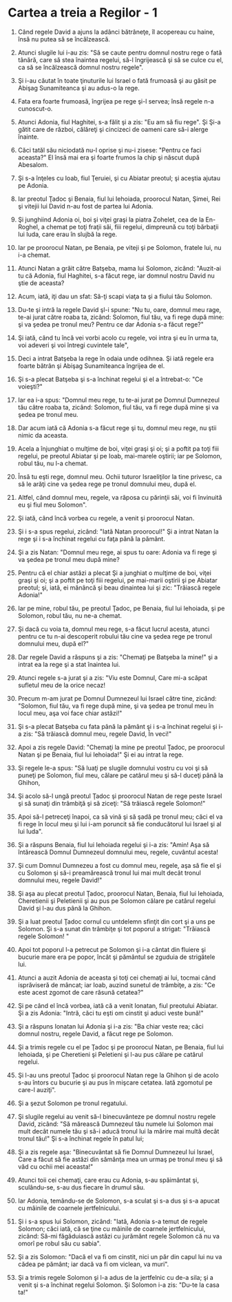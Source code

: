 # Cartea a treia a Regilor - 1

1. Când regele David a ajuns la adânci bătrâneţe, îl acopereau cu haine, însă nu putea să se încălzească. 

2. Atunci slugile lui i-au zis: "Să se caute pentru domnul nostru rege o fată tânără, care să stea înaintea regelui, să-l îngrijească şi să se culce cu el, ca să se încălzească domnul nostru regele". 

3. Şi i-au căutat în toate ţinuturile lui Israel o fată frumoasă şi au găsit pe Abişag Sunamiteanca şi au adus-o la rege. 

4. Fata era foarte frumoasă, îngrijea pe rege şi-l servea; însă regele n-a cunoscut-o. 

5. Atunci Adonia, fiul Haghitei, s-a fălit şi a zis: "Eu am să fiu rege". Şi Şi-a gătit care de război, călăreţi şi cincizeci de oameni care să-i alerge înainte. 

6. Căci tatăl său niciodată nu-l oprise şi nu-i zisese: "Pentru ce faci aceasta?" El însă mai era şi foarte frumos la chip şi născut după Abesalom. 

7. Şi s-a înţeles cu Ioab, fiul Ţeruiei, şi cu Abiatar preotul; şi aceştia ajutau pe Adonia. 

8. Iar preotul Ţadoc şi Benaia, fiul lui Iehoiada, proorocul Natan, Şimei, Rei şi vitejii lui David n-au fost de partea lui Adonia. 

9. Şi junghiind Adonia oi, boi şi viţei graşi la piatra Zohelet, cea de la En-Roghel, a chemat pe toţi fraţii săi, fiii regelui, dimpreună cu toţi bărbaţii lui Iuda, care erau în slujbă la rege. 

10. Iar pe proorocul Natan, pe Benaia, pe viteji şi pe Solomon, fratele lui, nu i-a chemat. 

11. Atunci Natan a grăit către Batşeba, mama lui Solomon, zicând: "Auzit-ai tu că Adonia, fiul Haghitei, s-a făcut rege, iar domnul nostru David nu ştie de aceasta? 

12. Acum, iată, iţi dau un sfat: Să-ţi scapi viaţa ta şi a fiului tău Solomon. 

13. Du-te şi intră la regele David şl-i spune: "Nu tu, oare, domnul meu rage, te-ai jurat către roaba ta, zicând: Solomon, fiul tău, va fi rege după mine: şi va şedea pe tronul meu? Pentru ce dar Adonia s-a făcut rege?" 

14. Şi iată, când tu încă vei vorbi acolo cu regele, voi intra şi eu în urma ta, voi adeveri şi voi întregi cuvintele tale", 

15. Deci a intrat Batşeba la rege în odaia unde odihnea. Şi iată regele era foarte bătrân şi Abişag Sunamiteanca îngrijea de el. 

16. Şi s-a plecat Batşeba şi s-a închinat regelui şi el a întrebat-o: "Ce voieşti?" 

17. Iar ea i-a spus: "Domnul meu rege, tu te-ai jurat pe Domnul Dumnezeul tău câtre roaba ta, zicând: Solomon, fiul tău, va fi rege după mine şi va şedea pe tronul meu. 

18. Dar acum iată că Adonia s-a făcut rege şi tu, domnul meu rege, nu ştii nimic da aceasta. 

19. Acela a înjunghiat o mulţime de boi, viţei graşi şi oi; şi a poftit pa toţi fiii regelui, pe preotul Abiatar şi pe Ioab, mai-marele oştirii; iar pe Solomon, robul tău, nu l-a chemat. 

20. Însă tu eşti rege, domnul meu. Ochii tuturor Israeliţilor la tine privesc, ca să le arăţi cine va şedea rege pe tronul domnului meu, după el. 

21. Altfel, când domnul meu, regele, va răposa cu părinţii săi, voi fi învinuită eu şi fiul meu Solomon". 

22. Şi iată, când încă vorbea cu regele, a venit şi proorocul Natan. 

23. Şi i s-a spus regelui, zicând: "Iată Natan proorocul!" Şi a intrat Natan la rege şi i s-a închinat regelui cu faţa până la pământ. 

24. Şi a zis Natan: "Domnul meu rege, ai spus tu oare: Adonia va fi rege şi va şedea pe tronul meu după mine? 

25. Pentru că el chiar astăzi a plecat Şi a junghiat o mulţime de boi, viţei graşi şi oi; şi a poftit pe toţi fiii regelui, pe mai-marii oştirii şi pe Abiatar preotul; şi, iată, ei mănâncă şi beau dinaintea lui şi zic: "Trăiască regele Adonia!" 

26. Iar pe mine, robul tău, pe preotul  Ţadoc, pe Benaia, fiul lui Iehoiada, şi pe Solomon, robul tău, nu ne-a chemat. 

27. Şi dacă cu voia ta, domnul meu rege, s-a făcut lucrul acesta, atunci pentru ce tu n-ai descoperit robului tău cine va şedea rege pe tronul domnului meu, după el?" 

28. Dar regele David a răspuns şi a zis: "Chemaţi pe Batşeba la mine!" şi a intrat ea la rege şi a stat înaintea lui. 

29. Atunci regele s-a jurat şi a zis: "Viu este Domnul, Care mi-a scăpat sufletul meu de la orice necaz! 

30. Precum m-am jurat pe Domnul Dumnezeul lui Israel către tine, zicând: "Solomon, fiul tău, va fi rege după mine, şi va şedea pe tronul meu în locul meu, aşa voi face chiar astăzi!" 

31. Şi s-a plecat Batşeba cu fata până la pământ şi i s-a închinat regelui şi i-a zis: "Să trăiască domnul meu, regele David, În veci!" 

32. Apoi a zis regele David: "Chemaţi la mine pe preotul Ţadoc, pe proorocul Natan şi pe Benaia, fiul lui Iehoiada!" Şi ei au intrat la rege. 

33. Şi regele le-a spus: "Să luaţi pe slugile domnului vostru cu voi şi să puneţi pe Solomon, fiul meu, călare pe catârul meu şi să-l duceţi până la Ghihon, 

34. Şi acolo să-l ungă preotul Ţadoc şi proorocul Natan de rege peste Israel şi să sunaţi din trâmbiţă şi să ziceţi: "Să trăiască regele Solomon!" 

35. Apoi să-l petreceţi înapoi, ca să vină şi să şadă pe tronul meu; căci el va fi rege în locul meu şi lui i-am poruncit să fie conducătorul lui Israel şi al lui Iuda". 

36. Şi a răspuns Benaia, fiul lui Iehoiada regelui şi i-a zis: "Amin! Aşa să întărească Domnul Dumnezeul domnului meu, regele, cuvântul acesta! 

37. Şi cum Domnul Dumnezeu a fost cu domnul meu, regele, aşa să fie el şi cu Solomon şi să-i preamărească tronul lui mai mult decât tronul domnului meu, regele David!" 

38. Şi aşa au plecat preotul Ţadoc, proorocul Natan, Benaia, fiul lui Iehoiada, Cheretienii şi Peletienii şi au pus pe Solomon călare pe catârul regelui David şi l-au dus până la Ghihon. 

39. Şi a luat preotul Ţadoc cornul cu untdelemn sfinţit din cort şi a uns pe Solomon. Şi s-a sunat din trâmbiţe şi tot poporul a strigat: "Trăiască regele Solomon! " 

40. Apoi tot poporul l-a petrecut pe Solomon şi i-a cântat din fluiere şi bucurie mare era pe popor, încât şi pământul se zguduia de strigătele lui. 

41. Atunci a auzit Adonia de aceasta şi toţi cei chemaţi ai lui, tocmai când isprăviseră de mâncat; iar Ioab, auzind sunetul de trâmbiţe, a zis: "Ce este acest zgomot de care răsună cetatea?" 

42. Şi pe când el încă vorbea, iată că a venit Ionatan, fiul preotului Abiatar. Şi a zis Adonia: "Intră, căci tu eşti om cinstit şi aduci veste bună!" 

43. Şi a răspuns Ionatan lui Adonia şi i-a zis: "Ba chiar veste rea; căci domnul nostru, regele David, a făcut rege pe Solomon. 

44. Şi a trimis regele cu el pe Ţadoc şi pe proorocul Natan, pe Benaia, fiul lui Iehoiada, şi pe Cheretieni şi Peletieni şi l-au pus călare pe catârul regelui. 

45. Şi l-au uns preotul Ţadoc şi proorocul Natan rege la Ghihon şi de acolo s-au întors cu bucurie şi au pus în mişcare cetatea. Iată zgomotul pe care-l auziţi". 

46. Şi a şezut Solomon pe tronul regatului. 

47. Şi slugile regelui au venit să-l binecuvânteze pe domnul nostru regele David, zicând: "Să mărească Dumnezeul tău numele lui Solomon mai mult decât numele tău şi să-i aducă tronul lui la mărire mai multă decât tronul tău!" Şi s-a închinat regele în patul lui; 

48. Şi a zis regele aşa: "Binecuvântat să fie Domnul Dumnezeul lui Israel, Care a făcut să fie astăzi din sămânţa mea un urmaş pe tronul meu şi să văd cu ochii mei aceasta!" 

49. Atunci toii cei chemaţi, care erau cu Adonia, s-au spăimântat şi, sculându-se, s-au dus fiecare în drumul său. 

50. Iar Adonia, temându-se de Solomon, s-a sculat şi s-a dus şi s-a apucat cu mâinile de coarnele jertfelnicului. 

51. Şi i s-a spus lui Solomon, zicând: "Iată, Adonia s-a temut de regele Solomon; căci iată, că se ţine cu mâinile de coarnele jertfelnicului, zicând: Să-mi făgăduiască astăzi cu jurământ regele Solomon că nu va omorî pe robul său cu sabia". 

52. Şi a zis Solomon: "Dacă el va fi om cinstit, nici un păr din capul lui nu va cădea pe pământ; iar dacă va fi om viclean, va muri". 

53. Şi a trimis regele Solomon şi l-a adus de la jertfelnic cu de-a sila; şi a venit şi s-a închinat regelui Solomon. Şi Solomon i-a zis: "Du-te la casa ta!" 

